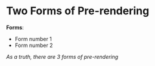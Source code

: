 # Two Forms of Pre-rendering

**Forms**:
- Form number 1
- Form number 2

_As a truth, there are 3 forms of pre-rendering_